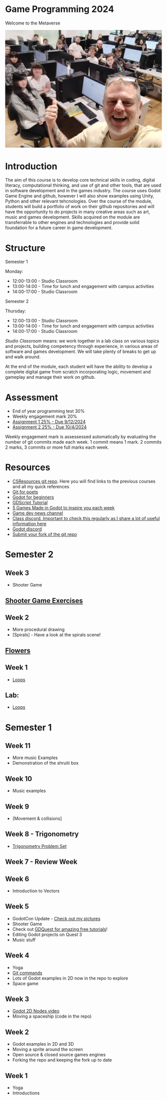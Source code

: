 # Game Programming 2024

Welcome to the Metaverse

[![YouTube](images/class_pic.jpg)](images/class_pic.jpg)

# Introduction

The aim of this course is to develop core technical skills in coding, digital literacy,  computational thinking, and use of git and other tools, that are used in software development and in the games industry. The course uses Godot Game Engine and github, however I will also show examples using Unity, Python and other relevant tehcnologies. Over the course of the module, students will build a portfolio of work on their github repositories and will have the opportunity to do projects in many creative areas such as art, music and games development. Skills acquired on the module are transferrable to other engines and technologies and provide solid foundation for a future career in game development.

# Structure

Semester 1

Monday:

- 12:00-13:00 - Studio Classroom
- 13:00-14:00 - Time for lunch and engagement with campus activities
- 14:00-17:00 - Studio Classroom

Semester 2

Thursday:

- 12:00-13:00 - Studio Classroom
- 13:00-14:00 - Time for lunch and engagement with campus activities
- 14:00-17:00 - Studio Classroom

*Studio Classroom* means: we work together in a lab class on various topics and projects, building competency through experience, in various areas of software and games development. We will take plenty of breaks to get up and walk around.

At the end of the module, each student will have the ability to develop a complete digital game from scratch incorporating logic, movement and gameplay and manage their work on github.

# Assessment

- End of year programming test 30%
- Weekly engagement mark 20%
- [Assignment 1 25% - Due 9/12/2024](assignments.md)
- [Assignment 2 25% - Due 10/4/2024](assignments.md)

Weekly engagement mark is assessessed automatically by evaluating the number of git commits made each week. 1 commit means 1 mark. 2 commits 2 marks, 3 commits or more full marks each week.

# Resources
- [CSResources git repo](https://github.com/skooter500/csresources/blob/main/git_ref.pdf). Here you will find links to the previous courses and all my quick references
- [Git for poets](https://www.youtube.com/watch?v=BCQHnlnPusY)
- [Godot for beginners](https://www.youtube.com/watch?v=LOhfqjmasi0)
- [GDScript Tutorial](https://www.youtube.com/watch?v=e1zJS31tr88)
- [5 Games Made in Godot to inspire you each week](https://www.youtube.com/@stayathomedev) 
- [Game dev news channel](https://www.youtube.com/@gamefromscratch)
- [Class discord. Important to check this regularly as I share a lot of useful information here](https://discord.gg/3SwfCsH9)
- [Godot discord](https://discord.com/invite/godotengine)
- [Submit your fork of the git repo](https://forms.office.com/Pages/ResponsePage.aspx?id=yxdjdkjpX06M7Nq8ji_V2ou3qmFXqEdGlmiD1Myl3gNUQTMyV1NKWFVUWUwxQjZTS05SRTE1TEUxQi4u)

# Semester 2

## Week 3
- Shooter Game

## [Shooter Game Exercises](labs/shooter_game_lab.md)

## Week 2 
- More procedural drawing
- [Spirals] - Have a look at the spirals scene!

## [Flowers](labs/flowers_lab.md)

## Week 1 
- [Loops](labs/loops.md)

## Lab:
- [Loops](labs/loops_lab.md)


# Semester 1

## Week 11
- More music Examples
- Demonstration of the shruiti box

## Week 10
- Music examples

## Week 9
- [Movement & collisions]

## Week 8 - Trigonometry
- [Trigonometry Problem Set](https://1.cdn.edl.io/IDqRlI8C9dRkoqehbbdHBrcGT6m87gkCQuMKTkp0U7JvHvuG.pdf)

## Week 7 - Review Week

## Week 6
- Introduction to Vectors

## Week 5
- GodotCon Update - [Check out my pictures](https://photos.app.goo.gl/iUpijUxEwGwgDWnu6)
- Shooter Game
- Check out [GDQuest for amazing free tutorials](https://www.gdquest.com/)!
- Editing Godot projects on Quest 3
- Music stuff

## Week 4
- Yoga
- [Git commands](https://github.com/skooter500/csresources/blob/main/git_ref.pdf)
- Lots of Godot examples in 2D now in the repo to explore
- Space game

## Week 3
- [Godot 2D Nodes video](https://www.youtube.com/watch?v=22VYNOtrcgM)
- Moving a spaceship (code in the repo)

## Week 2
- Godot examples in 2D and 3D 
- Moving a sprite around the screen
- Open source & closed source games engines
- Forking the repo and keeping the fork up to date

## Week 1
- Yoga
- Introductions